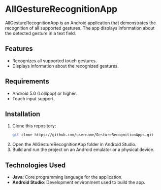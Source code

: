 # AllGestureRecognitionApp

AllGestureRecognitionApp is an Android application that demonstrates the recognition of all supported gestures. The app displays information about the detected gesture in a text field.

## Features
- Recognizes all supported touch gestures.
- Displays information about the recognized gestures.

## Requirements
- Android 5.0 (Lollipop) or higher.
- Touch input support.

## Installation
1. Clone this repository:
   ```bash
   git clone https://github.com/username/GestureRecognitionApps.git
   ```
2. Open the AllGestureRecognitionApp folder in Android Studio.
3. Build and run the project on an Android emulator or a physical device.

## Technologies Used
- **Java**: Core programming language for the application.
- **Android Studio**: Development environment used to build the app.